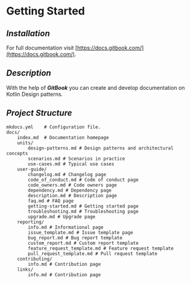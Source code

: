 # Getting Started

## _Installation_

For full documentation visit [https://docs.gitbook.com/](https://docs.gitbook.com/).

## _Description_

With the help of _**GitBook**_ you can create and develop documentation on Kotlin Design patterns.

## _Project Structure_

```text
mkdocs.yml    # Configuration file.
docs/
    index.md  # Documentation homepage
    units/
		design-patterns.md # Design patterns and architectural concepts
		scenarios.md # Scenarios in practice
		use-cases.md # Typical use cases 
    user-guide/
        changelog.md # Changelog page 
        code_of_conduct.md # Code of conduct page 
        code_owners.md # Code owners page 
        dependency.md # Dependency page 
        description.md # Description page
        faq.md # FAQ page
        getting-started.md # Getting started page
        troubleshooting.md # Troubleshooting page
        upgrade.md # Upgrade page
    reporting/
        info.md # Informational page
        issue_template.md # Issue template page
        bug_report.md # Bug report template
        custom_report.md # Custom report template
        feature_request_template.md # Feature request template
        pull_request_template.md # Pull request template
    contributing/
        info.md # Contribution page
    links/
        info.md # Contribution page
```

